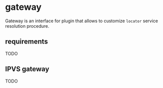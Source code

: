 
# gateway

Gateway is an interface for plugin that allows to customize `locator`
service resolution procedure. 

## requirements

TODO

## IPVS gateway

TODO


